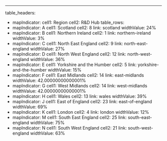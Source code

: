 ---
table_headers:
 - mapIndicator:
   cell1: Region
   cell2: R&D Hub
table_rows:
 - mapIndicator: A
   cell1: Scotland
   cell2: 8
   link: scotland
   widthValue: 24%
 - mapIndicator: B
   cell1: Northern Ireland
   cell2: 1
   link: northern-ireland
   widthValue: 3%
 - mapIndicator: C
   cell1: North East England
   cell2: 9
   link: north-east-england
   widthValue: 27%
 - mapIndicator: D
   cell1: North West England
   cell2: 12
   link: north-west-england
   widthValue: 36%
 - mapIndicator: E
   cell1: Yorkshire and the Humber
   cell2: 5
   link: yorkshire-and-the-humber
   widthValue: 15%
 - mapIndicator: F
   cell1: East Midlands
   cell2: 14
   link: east-midlands
   widthValue: 42.00000000000001%
 - mapIndicator: G
   cell1: West Midlands
   cell2: 14
   link: west-midlands
   widthValue: 42.00000000000001%
 - mapIndicator: H
   cell1: Wales
   cell2: 13
   link: wales
   widthValue: 39%
 - mapIndicator: J
   cell1: East of England
   cell2: 23
   link: east-of-england
   widthValue: 69%
 - mapIndicator: K
   cell1: London
   cell2: 4
   link: london
   widthValue: 12%
 - mapIndicator: M
   cell1: South East England
   cell2: 25
   link: south-east-england
   widthValue: 75%
 - mapIndicator: N
   cell1: South West England
   cell2: 21
   link: south-west-england
   widthValue: 63%

